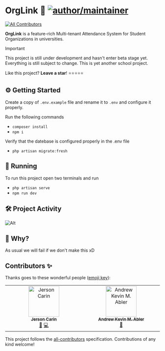 # OrgLink 🤝 [![author/maintainer](https://img.shields.io/badge/by-itsmenewbie03-016eea.svg?logo=github&labelColor=181717&longCache=true&style=flat-square)](https://itsmenewbie03.is-a.dev)
<!-- ALL-CONTRIBUTORS-BADGE:START - Do not remove or modify this section -->
[![All Contributors](https://img.shields.io/badge/all_contributors-2-orange.svg?style=flat-square)](#contributors-)
<!-- ALL-CONTRIBUTORS-BADGE:END -->

**OrgLink** is a feature-rich Multi-tenant Attendance System for Student Organizations in universities.

> [!IMPORTANT]  
> This project is still under development and hasn't enter beta stage yet. Everything is still subject to change. This is yet another school project.

Like this project? **Leave a star**! ⭐⭐⭐⭐⭐

## ⚙️ Getting Started

Create a copy of `.env.example` file and rename it to `.env` and configure it properly.

Run the following commands

-   `composer install`
-   `npm i`

Verify that the datebase is configured properly in the .env file

-   `php artisan migrate:fresh`

## 🚀 Running

To run this project open two terminals and run

-   `php artisan serve`
-   `npm run dev`

## 🛠️ Project Activity

![Alt](https://repobeats.axiom.co/api/embed/42dfb4d39a3f731d975c4741273b970ac2731e0e.svg "Repobeats analytics image")

## 🤔 Why?

As usual we will fail if we don't make this xD

## Contributors ✨

Thanks goes to these wonderful people ([emoji key](https://allcontributors.org/docs/en/emoji-key)):

<!-- ALL-CONTRIBUTORS-LIST:START - Do not remove or modify this section -->
<!-- prettier-ignore-start -->
<!-- markdownlint-disable -->
<table>
  <tbody>
    <tr>
      <td align="center" valign="top" width="14.28%"><a href="https://jersoncarin.me"><img src="https://avatars.githubusercontent.com/u/63774442?v=4?s=100" width="100px;" alt="Jerson Carin"/><br /><sub><b>Jerson Carin</b></sub></a><br /><a href="https://github.com/itsmenewbie03/org-link/issues?q=author%3Ajersoncarin" title="Bug reports">🐛</a> <a href="https://github.com/itsmenewbie03/org-link/commits?author=jersoncarin" title="Code">💻</a></td>
      <td align="center" valign="top" width="14.28%"><a href="https://github.com/Toshiven"><img src="https://avatars.githubusercontent.com/u/89244934?v=4?s=100" width="100px;" alt="Andrew Kevin M. Abler"/><br /><sub><b>Andrew Kevin M. Abler</b></sub></a><br /><a href="https://github.com/itsmenewbie03/org-link/commits?author=Toshiven" title="Documentation">📖</a></td>
    </tr>
  </tbody>
</table>

<!-- markdownlint-restore -->
<!-- prettier-ignore-end -->

<!-- ALL-CONTRIBUTORS-LIST:END -->

This project follows the [all-contributors](https://github.com/all-contributors/all-contributors) specification. Contributions of any kind welcome!